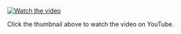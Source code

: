 [![Watch the video](https://img.youtube.com/vi/0jMHji6dV4M/hqdefault.jpg)](https://www.youtube.com/watch?v=0jMHji6dV4M)

Click the thumbnail above to watch the video on YouTube.